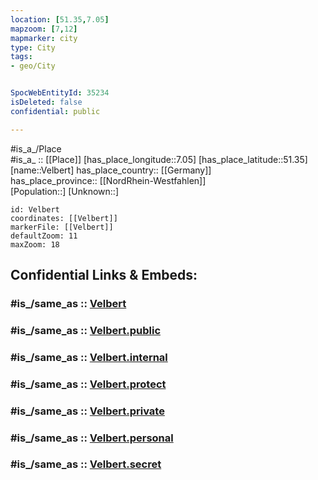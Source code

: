 ```yaml
---
location: [51.35,7.05] 
mapzoom: [7,12] 
mapmarker: city 
type: City
tags:
- geo/City


SpocWebEntityId: 35234
isDeleted: false
confidential: public

---
```

#is_a_/Place  
#is_a_ :: [[Place]] 
[has_place_longitude::7.05] 
[has_place_latitude::51.35] 
[name::Velbert] 
has_place_country:: [[Germany]]  
has_place_province:: [[NordRhein-Westfahlen]]  
[Population::] 
[Unknown::] 


```leaflet
id: Velbert
coordinates: [[Velbert]] 
markerFile: [[Velbert]] 
defaultZoom: 11 
maxZoom: 18
```


## Confidential Links & Embeds: 

### #is_/same_as :: [Velbert](/_Standards/Earth/Continent/Europe/Europe~Central/Germany/Germany~West/Nordrhein-Westfalen/counties~NW/Mettmann/cities~Mettmann/Velbert.md) 

### #is_/same_as :: [Velbert.public](/_public/Earth/Continent/Europe/Europe~Central/Germany/Germany~West/Nordrhein-Westfalen/counties~NW/Mettmann/cities~Mettmann/Velbert.public.md) 

### #is_/same_as :: [Velbert.internal](/_internal/Earth/Continent/Europe/Europe~Central/Germany/Germany~West/Nordrhein-Westfalen/counties~NW/Mettmann/cities~Mettmann/Velbert.internal.md) 

### #is_/same_as :: [Velbert.protect](/_protect/Earth/Continent/Europe/Europe~Central/Germany/Germany~West/Nordrhein-Westfalen/counties~NW/Mettmann/cities~Mettmann/Velbert.protect.md) 

### #is_/same_as :: [Velbert.private](/_private/Earth/Continent/Europe/Europe~Central/Germany/Germany~West/Nordrhein-Westfalen/counties~NW/Mettmann/cities~Mettmann/Velbert.private.md) 

### #is_/same_as :: [Velbert.personal](/_personal/Earth/Continent/Europe/Europe~Central/Germany/Germany~West/Nordrhein-Westfalen/counties~NW/Mettmann/cities~Mettmann/Velbert.personal.md) 

### #is_/same_as :: [Velbert.secret](/_secret/Earth/Continent/Europe/Europe~Central/Germany/Germany~West/Nordrhein-Westfalen/counties~NW/Mettmann/cities~Mettmann/Velbert.secret.md)

